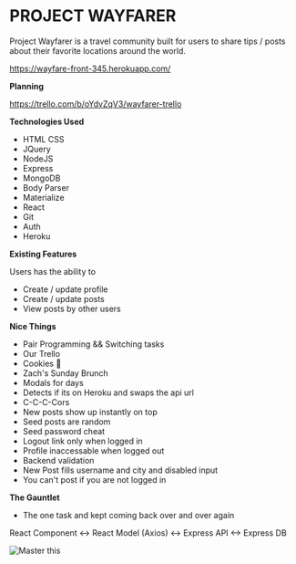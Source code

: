 # PROJECT WAYFARER

Project Wayfarer is a travel community built for users to share tips / posts about their favorite locations around the world.

<https://wayfare-front-345.herokuapp.com/>

**Planning**

<https://trello.com/b/oYdvZqV3/wayfarer-trello>

**Technologies Used**

- HTML CSS
- JQuery
- NodeJS
- Express
- MongoDB
- Body Parser
- Materialize
- React
- Git
- Auth
- Heroku

**Existing Features**

Users has the ability to
- Create / update profile
- Create / update posts
- View posts by other users

**Nice Things**

- Pair Programming && Switching tasks
- Our Trello
- Cookies 🍪
- Zach's Sunday Brunch
- Modals for days
- Detects if its on Heroku and swaps the api url
- C-C-C-Cors
- New posts show up instantly on top
- Seed posts are random
- Seed password cheat
- Logout link only when logged in
- Profile inaccessable when logged out
- Backend validation
- New Post fills username and city and disabled input
- You can't post if you are not logged in

**The Gauntlet**
- The one task and kept coming back over and over again

React Component <-> React Model (Axios) <-> Express API <-> Express DB

![Master this](src/img/gauntlet.jpg)

